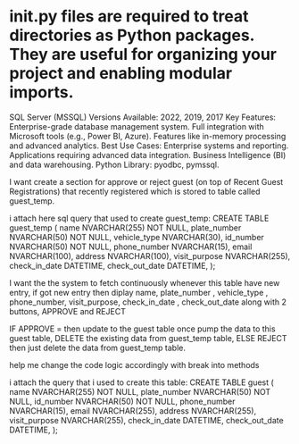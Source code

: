 # __init__.py files are required to treat directories as Python packages. They are useful for organizing your project and enabling modular imports.


SQL Server (MSSQL)
Versions Available: 2022, 2019, 2017
Key Features:
Enterprise-grade database management system.
Full integration with Microsoft tools (e.g., Power BI, Azure).
Features like in-memory processing and advanced analytics.
Best Use Cases:
Enterprise systems and reporting.
Applications requiring advanced data integration.
Business Intelligence (BI) and data warehousing.
Python Library: pyodbc, pymssql.


I want create a section for approve or reject guest (on top of Recent Guest Registrations) that recently registered which is stored to table called guest_temp. 

i attach here sql query that used to create guest_temp:
CREATE TABLE guest_temp (
name NVARCHAR(255) NOT NULL,
plate_number NVARCHAR(50) NOT NULL,
vehicle_type NVARCHAR(30),
id_number NVARCHAR(50) NOT NULL,
phone_number NVARCHAR(15),
email NVARCHAR(100),
address NVARCHAR(100),
visit_purpose NVARCHAR(255),
check_in_date DATETIME,
check_out_date DATETIME,
);

I want the the system to fetch continuously whenever this table have new entry, if got new entry then diplay name, plate_number , vehicle_type , phone_number, visit_purpose, check_in_date , check_out_date along with 2 buttons, APPROVE and REJECT

IF APPROVE = 
    then update to the guest table
    once pump the data to this guest table, DELETE the existing data from guest_temp table, 
ELSE REJECT
    then just delete the data from guest_temp table.

help me change the code logic accordingly with break into methods

i attach the query that i used to create this table:
CREATE TABLE guest (
name NVARCHAR(255) NOT NULL,
plate_number NVARCHAR(50) NOT NULL,
id_number NVARCHAR(50) NOT NULL,
phone_number NVARCHAR(15),
email NVARCHAR(255),
address NVARCHAR(255),
visit_purpose NVARCHAR(255),
check_in_date DATETIME,
check_out_date DATETIME,
);